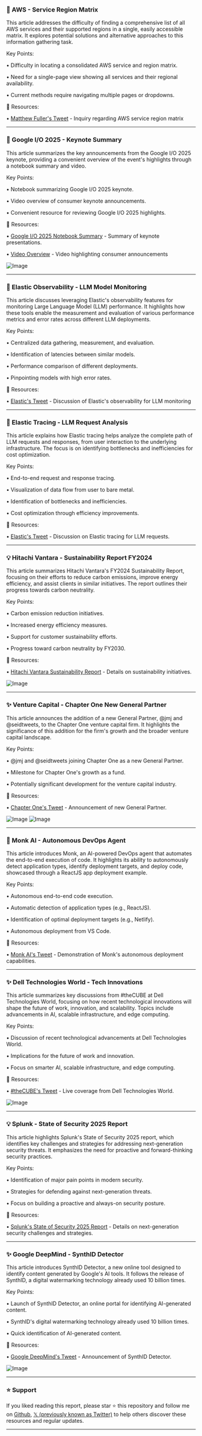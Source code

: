 ### 🤖 AWS - Service Region Matrix

This article addresses the difficulty of finding a comprehensive list of all AWS services and their supported regions in a single, easily accessible matrix.  It explores potential solutions and alternative approaches to this information gathering task.

Key Points:

• Difficulty in locating a consolidated AWS service and region matrix.


• Need for a single-page view showing all services and their regional availability.


• Current methods require navigating multiple pages or dropdowns.


🔗 Resources:

• [Matthew Fuller's Tweet](https://x.com/matthewdfuller/status/1924959271231377868) - Inquiry regarding AWS service region matrix


---
### 🚀 Google I/O 2025 - Keynote Summary

This article summarizes the key announcements from the Google I/O 2025 keynote, providing a convenient overview of the event's highlights through a notebook summary and video.

Key Points:

• Notebook summarizing Google I/O 2025 keynote.


• Video overview of consumer keynote announcements.


• Convenient resource for reviewing Google I/O 2025 highlights.


🔗 Resources:

• [Google I/O 2025 Notebook Summary](https://g.co/notebooklm/io2025) - Summary of keynote presentations.


• [Video Overview](https://t.co/4B9cVkqi5H) - Video highlighting consumer announcements


![Image](https://pbs.twimg.com/amplify_video_thumb/1924938714456690688/img/J-4as-FdspbObyEZ.jpg)


---
### 🤖 Elastic Observability - LLM Model Monitoring

This article discusses leveraging Elastic's observability features for monitoring Large Language Model (LLM) performance.  It highlights how these tools enable the measurement and evaluation of various performance metrics and error rates across different LLM deployments.


Key Points:

• Centralized data gathering, measurement, and evaluation.


• Identification of latencies between similar models.


• Performance comparison of different deployments.


• Pinpointing models with high error rates.


🔗 Resources:


• [Elastic's Tweet](https://x.com/elastic/status/1924941265474617523) - Discussion of Elastic's observability for LLM monitoring


---
### 🤖 Elastic Tracing - LLM Request Analysis

This article explains how Elastic tracing helps analyze the complete path of LLM requests and responses, from user interaction to the underlying infrastructure.  The focus is on identifying bottlenecks and inefficiencies for cost optimization.

Key Points:

• End-to-end request and response tracing.


• Visualization of data flow from user to bare metal.


• Identification of bottlenecks and inefficiencies.


• Cost optimization through efficiency improvements.


🔗 Resources:

• [Elastic's Tweet](https://x.com/elastic/status/1924941264237240386) -  Discussion on Elastic tracing for LLM requests.


---
### 💡 Hitachi Vantara - Sustainability Report FY2024

This article summarizes Hitachi Vantara's FY2024 Sustainability Report, focusing on their efforts to reduce carbon emissions, improve energy efficiency, and assist clients in similar initiatives.  The report outlines their progress towards carbon neutrality.

Key Points:

• Carbon emission reduction initiatives.


• Increased energy efficiency measures.


• Support for customer sustainability efforts.


• Progress toward carbon neutrality by FY2030.


🔗 Resources:

• [Hitachi Vantara Sustainability Report](https://htchivantara.is/43DvcvV) - Details on sustainability initiatives.


![Image](https://pbs.twimg.com/media/Gra6BTZXUAAe9yl.jpg)


---
### ✨ Venture Capital - Chapter One New General Partner

This article announces the addition of a new General Partner, @jmj and @seidtweets, to the Chapter One venture capital firm.  It highlights the significance of this addition for the firm's growth and the broader venture capital landscape.

Key Points:

• @jmj and @seidtweets joining Chapter One as a new General Partner.


• Milestone for Chapter One's growth as a fund.


• Potentially significant development for the venture capital industry.


🔗 Resources:

• [Chapter One's Tweet](https://x.com/tbpn/status/1924929610145530260) - Announcement of new General Partner.


![Image](https://pbs.twimg.com/amplify_video_thumb/1924928324759179264/img/J5xiOHy7X2KUPzgo.jpg)
![Image](https://pbs.twimg.com/media/GraRiPbbgAAwBvD?format=jpg&name=240x240)


---
### 🚀 Monk AI - Autonomous DevOps Agent

This article introduces Monk, an AI-powered DevOps agent that automates the end-to-end execution of code. It highlights its ability to autonomously detect application types, identify deployment targets, and deploy code, showcased through a ReactJS app deployment example.


Key Points:

• Autonomous end-to-end code execution.


• Automatic detection of application types (e.g., ReactJS).


• Identification of optimal deployment targets (e.g., Netlify).


• Autonomous deployment from VS Code.


🔗 Resources:

• [Monk AI's Tweet](https://x.com/monk_io/status/1924873498863804632) - Demonstration of Monk's autonomous deployment capabilities.


---
### ✨ Dell Technologies World - Tech Innovations

This article summarizes key discussions from #theCUBE at Dell Technologies World, focusing on how recent technological innovations will shape the future of work, innovation, and scalability.  Topics include advancements in AI, scalable infrastructure, and edge computing.


Key Points:

• Discussion of recent technological advancements at Dell Technologies World.


• Implications for the future of work and innovation.


• Focus on smarter AI, scalable infrastructure, and edge computing.


🔗 Resources:

• [#theCUBE's Tweet](https://x.com/theCUBE/status/1924918050119094710) - Live coverage from Dell Technologies World.


![Image](https://pbs.twimg.com/amplify_video_thumb/1924908883807539200/img/O_03qmeEhZQtfxxd.jpg)


---
### 💡 Splunk - State of Security 2025 Report

This article highlights Splunk's State of Security 2025 report, which identifies key challenges and strategies for addressing next-generation security threats.  It emphasizes the need for proactive and forward-thinking security practices.

Key Points:

• Identification of major pain points in modern security.


• Strategies for defending against next-generation threats.


• Focus on building a proactive and always-on security posture.


🔗 Resources:

• [Splunk's State of Security 2025 Report](https://www.splunk.com/en_us/campaigns/state-of-security.html?utm_source=twitter&utm_medium=social-media) - Details on next-generation security challenges and strategies.


---
### ✨ Google DeepMind - SynthID Detector

This article introduces SynthID Detector, a new online tool designed to identify content generated by Google's AI tools.  It follows the release of SynthID, a digital watermarking technology already used 10 billion times.


Key Points:

• Launch of SynthID Detector, an online portal for identifying AI-generated content.


• SynthID's digital watermarking technology already used 10 billion times.


• Quick identification of AI-generated content.


🔗 Resources:

• [Google DeepMind's Tweet](https://x.com/GoogleDeepMind/status/1924917342204559739) - Announcement of SynthID Detector.


![Image](https://pbs.twimg.com/tweet_video_thumb/Gratl8PWkAA-UII.jpg)


---

### ⭐️ Support

If you liked reading this report, please star ⭐️ this repository and follow me on [Github](https://github.com/Drix10), [𝕏 (previously known as Twitter)](https://x.com/DRIX_10_) to help others discover these resources and regular updates.

---